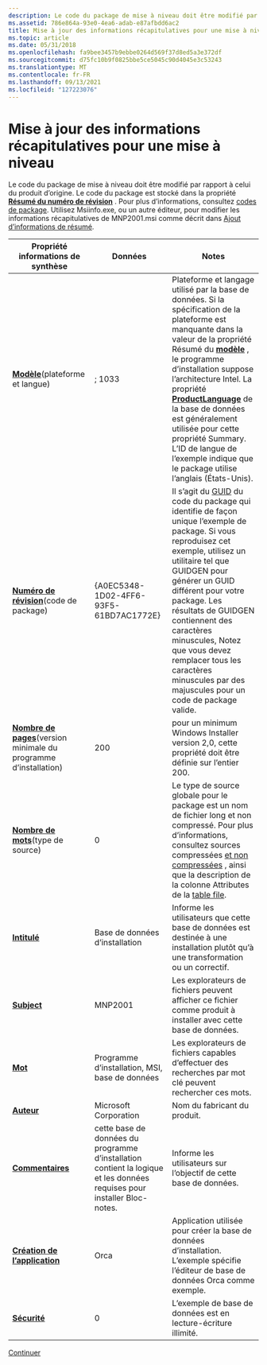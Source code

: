 ```yaml
---
description: Le code du package de mise à niveau doit être modifié par rapport à celui du produit d’origine.
ms.assetid: 786e864a-93e0-4ea6-adab-e87afbdd6ac2
title: Mise à jour des informations récapitulatives pour une mise à niveau
ms.topic: article
ms.date: 05/31/2018
ms.openlocfilehash: fa9bee3457b9ebbe0264d569f37d8ed5a3e372df
ms.sourcegitcommit: d75fc10b9f0825bbe5ce5045c90d4045e3c53243
ms.translationtype: MT
ms.contentlocale: fr-FR
ms.lasthandoff: 09/13/2021
ms.locfileid: "127223076"
---
```

# <a name="updating-summary-information-for-an-upgrade"></a>Mise à jour des informations récapitulatives pour une mise à niveau

Le code du package de mise à niveau doit être modifié par rapport à celui du produit d’origine. Le code du package est stocké dans la propriété [**Résumé du numéro de révision**](revision-number-summary.md) . Pour plus d’informations, consultez [codes de package](package-codes.md). Utilisez Msiinfo.exe, ou un autre éditeur, pour modifier les informations récapitulatives de MNP2001.msi comme décrit dans [Ajout d’informations de résumé](adding-summary-information.md).



| Propriété informations de synthèse                                                   | Données                                                                             | Notes                                                                                                                                                                                                                                                                                                                                                                                                |
|--------------------------------------------------------------------------------|----------------------------------------------------------------------------------|------------------------------------------------------------------------------------------------------------------------------------------------------------------------------------------------------------------------------------------------------------------------------------------------------------------------------------------------------------------------------------------------------|
| [**Modèle**](template-summary.md)(plateforme et langue)<br/>         | ; 1033                                                                            | Plateforme et langage utilisé par la base de données. Si la spécification de la plateforme est manquante dans la valeur de la propriété Résumé du [**modèle**](template-summary.md) , le programme d’installation suppose l’architecture Intel. La propriété [**ProductLanguage**](productlanguage.md) de la base de données est généralement utilisée pour cette propriété Summary. L’ID de langue de l’exemple indique que le package utilise l’anglais (États-Unis). |
| [**Numéro de révision**](revision-number-summary.md)(code de package)<br/>    | {A0EC5348-1D02-4FF6-93F5-61BD7AC1772E}                                           | Il s’agit du [GUID](guid.md) du code du package qui identifie de façon unique l’exemple de package. Si vous reproduisez cet exemple, utilisez un utilitaire tel que GUIDGEN pour générer un GUID différent pour votre package. Les résultats de GUIDGEN contiennent des caractères minuscules, Notez que vous devez remplacer tous les caractères minuscules par des majuscules pour un code de package valide.                                                     |
| [**Nombre de pages**](page-count-summary.md)(version minimale du programme d’installation)<br/> | 200                                                                              | pour un minimum Windows Installer version 2,0, cette propriété doit être définie sur l’entier 200.                                                                                                                                                                                                                                                                                                         |
| [**Nombre de mots**](word-count-summary.md)(type de source)<br/>            | 0                                                                                | Le type de source globale pour le package est un nom de fichier long et non compressé. Pour plus d’informations, consultez sources compressées [et non compressées](compressed-and-uncompressed-sources.md) , ainsi que la description de la colonne Attributes de la [table file](file-table.md).                                                                                                                               |
| [**Intitulé**](title-summary.md)                                                 | Base de données d’installation                                                            | Informe les utilisateurs que cette base de données est destinée à une installation plutôt qu’à une transformation ou un correctif.                                                                                                                                                                                                                                                                                                          |
| [**Subject**](subject-summary.md)                                             | MNP2001                                                                          | Les explorateurs de fichiers peuvent afficher ce fichier comme produit à installer avec cette base de données.                                                                                                                                                                                                                                                                                                                    |
| [**Mot**](keywords-summary.md)                                           | Programme d’installation, MSI, base de données                                                         | Les explorateurs de fichiers capables d’effectuer des recherches par mot clé peuvent rechercher ces mots.                                                                                                                                                                                                                                                                                                                      |
| [**Auteur**](author-summary.md)                                               | Microsoft Corporation                                                            | Nom du fabricant du produit.                                                                                                                                                                                                                                                                                                                                                                  |
| [**Commentaires**](comments-summary.md)                                           | cette base de données du programme d’installation contient la logique et les données requises pour installer Bloc-notes. | Informe les utilisateurs sur l’objectif de cette base de données.                                                                                                                                                                                                                                                                                                                                                    |
| [**Création de l’application**](creating-application-summary.md)                   | Orca                                                                             | Application utilisée pour créer la base de données d’installation. L’exemple spécifie l’éditeur de base de données Orca comme exemple.                                                                                                                                                                                                                                                                                   |
| [**Sécurité**](security-summary.md)                                           | 0                                                                                | L’exemple de base de données est en lecture-écriture illimité.                                                                                                                                                                                                                                                                                                                                                      |



 

[Continuer](validating-an-installation-upgrade.md)

 

 




